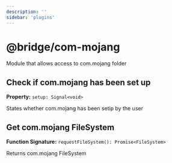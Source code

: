 ```yaml
---
description: ''
sidebar: 'plugins'
---
```


# @bridge/com-mojang

Module that allows access to com.mojang folder

## Check if com.mojang has been set up

**Property:** `setup: Signal<void>`

States whether com.mojang has been setip by the user

## Get com.mojang FileSystem

**Function Signature:** `requestFileSystem(): Promise<FileSystem>`

Returns com.mojang FileSystem
